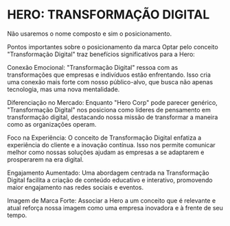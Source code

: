# HERO: TRANSFORMAÇÃO DIGITAL

Não usaremos o nome composto e sim o posicionamento.

Pontos importantes sobre o posicionamento da marca
Optar pelo conceito "Transformação Digital" traz benefícios significativos para a Hero:

Conexão Emocional: "Transformação Digital" ressoa com as transformações que empresas e indivíduos estão enfrentando. Isso cria uma conexão mais forte com nosso público-alvo, que busca não apenas tecnologia, mas uma nova mentalidade.

Diferenciação no Mercado: Enquanto "Hero Corp" pode parecer genérico, "Transformação Digital" nos posiciona como líderes de pensamento em transformação digital, destacando nossa missão de transformar a maneira como as organizações operam.

Foco na Experiência: O conceito de Transformação Digital enfatiza a experiência do cliente e a inovação contínua. Isso nos permite comunicar melhor como nossas soluções ajudam as empresas a se adaptarem e prosperarem na era digital.

Engajamento Aumentado: Uma abordagem centrada na Transformação Digital facilita a criação de conteúdo educativo e interativo, promovendo maior engajamento nas redes sociais e eventos.

Imagem de Marca Forte: Associar a Hero a um conceito que é relevante e atual reforça nossa imagem como uma empresa inovadora e à frente de seu tempo.